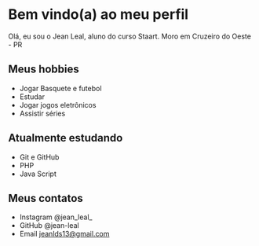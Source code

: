 # Bem vindo(a) ao meu perfil

Olá, eu sou o Jean Leal, aluno do curso Staart. 
Moro em Cruzeiro do Oeste - PR

## Meus hobbies

- Jogar Basquete e futebol
- Estudar 
- Jogar jogos eletrônicos
- Assistir séries

## Atualmente estudando 

- Git e GitHub
- PHP
- Java Script

## Meus contatos

- Instagram @jean_leal_
- GitHub @jean-leal
- Email jeanlds13@gmail.com
